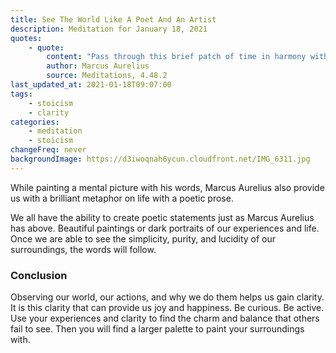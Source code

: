 ```yaml
---
title: See The World Like A Poet And An Artist
description: Meditation for January 18, 2021
quotes: 
    - quote:
        content: "Pass through this brief patch of time in harmony with nature, and come to your final resting place gracefully, just as a ripened olive might drop, praising the earth that nourished it and grateful to the tree that gave it growth."
        author: Marcus Aurelius
        source: Meditations, 4.48.2
last_updated_at: 2021-01-18T09:07:00
tags:
    - stoicism
    - clarity
categories:
    - meditation
    - stoicism
changeFreq: never
backgroundImage: https://d3iwoqnah6ycun.cloudfront.net/IMG_6311.jpg
---
```


While painting a mental picture with his words, Marcus Aurelius also provide us with a brilliant metaphor on life with 
a poetic prose.

We all have the ability to create poetic statements just as Marcus Aurelius has above. Beautiful paintings or dark 
portraits of our experiences and life. Once we are able to see the simplicity, purity, and lucidity of our surroundings, 
the words will follow.

### Conclusion

Observing our world, our actions, and why we do them helps us gain clarity. It is this clarity that can provide us joy 
and happiness. Be curious. Be active. Use your experiences and clarity to find the charm and balance that others fail 
to see. Then you will find a larger palette to paint your surroundings with.
